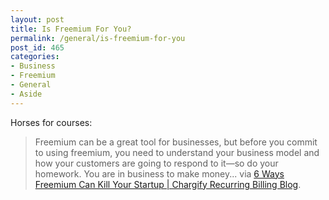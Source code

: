 ```yaml
---
layout: post
title: Is Freemium For You?
permalink: /general/is-freemium-for-you
post_id: 465
categories:
- Business
- Freemium
- General
- Aside
---
```


Horses for courses:

>Freemium can be a great tool for businesses, but before you commit to using freemium, you need to understand your business model and how your customers are going to respond to it—so do your homework. You are in business to make money... via [6 Ways Freemium Can Kill Your Startup | Chargify Recurring Billing Blog](http://chargify.com/blog/6-ways-freemium-can-kill-your-startup/).
